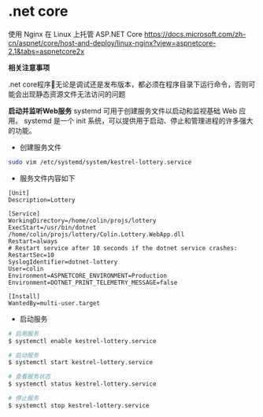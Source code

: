 # .net core

使用 Nginx 在 Linux 上托管 ASP.NET Core
https://docs.microsoft.com/zh-cn/aspnet/core/host-and-deploy/linux-nginx?view=aspnetcore-2.1&tabs=aspnetcore2x

**相关注意事项**

.net core程序无论是调试还是发布版本，都必须在程序目录下运行命令，否则可能会出现静态资源文件无法访问的问题
 

**启动并监听Web服务**
systemd 可用于创建服务文件以启动和监视基础 Web 应用。 systemd 是一个 init 系统，可以提供用于启动、停止和管理进程的许多强大的功能。

* 创建服务文件
```sh
sudo vim /etc/systemd/system/kestrel-lottery.service
```

* 服务文件内容如下
```
[Unit]
Description=Lottery

[Service]
WorkingDirectory=/home/colin/projs/lottery
ExecStart=/usr/bin/dotnet /home/colin/projs/lottery/Colin.Lottery.WebApp.dll
Restart=always
# Restart service after 10 seconds if the dotnet service crashes:
RestartSec=10
SyslogIdentifier=dotnet-lottery
User=colin
Environment=ASPNETCORE_ENVIRONMENT=Production
Environment=DOTNET_PRINT_TELEMETRY_MESSAGE=false

[Install]
WantedBy=multi-user.target
```

* 启动服务
```sh
# 启用服务
$ systemctl enable kestrel-lottery.service

# 启动服务
$ systemctl start kestrel-lottery.service

# 查看服务状态
$ systemctl status kestrel-lottery.service

# 停止服务
$ systemctl stop kestrel-lottery.service
```